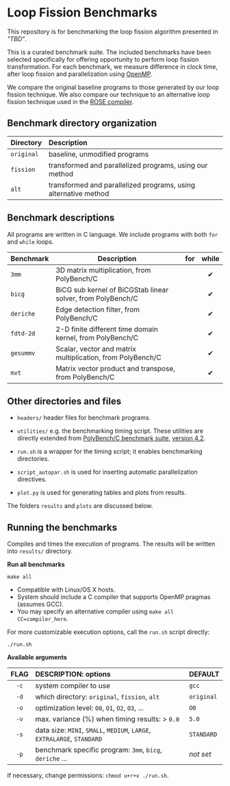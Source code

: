 # Loop Fission Benchmarks

This repository is for benchmarking the loop fission algorithm presented in _"TBD"_.

This is a curated benchmark suite. The included benchmarks have been selected specifically 
for offering opportunity to perform loop fission transformation. For each benchmark, we measure 
difference in clock time, after loop fission and parallelization using [OpenMP](https://www.openmp.org/).

We compare the original baseline programs to those generated by our loop fission technique.
We also compare our technique to an alternative loop fission technique used in the
[ROSE compiler](http://rosecompiler.org/).

## Benchmark directory organization

| Directory  | Description                                                     |
|:-----------|:----------------------------------------------------------------|
| `original` | baseline, unmodified programs                                   | 
| `fission`  | transformed and parallelized programs, using our method         |
| `alt`      | transformed and parallelized programs, using alternative method |

## Benchmark descriptions

All programs are written in C language. We include programs with both `for` and `while` loops. 

| Benchmark | Description                                                 | for | while |
|-----------|-------------------------------------------------------------|:---:|:-----:|
| `3mm`     | 3D matrix multiplication, from PolyBench/C                  |     |   ✔   | 
| `bicg`    | BiCG sub kernel of BiCGStab linear solver, from PolyBench/C |     |   ✔   | 
| `deriche` | Edge detection filter, from PolyBench/C                     |     |   ✔   | 
| `fdtd-2d` | 2-D finite different time domain kernel, from PolyBench/C   |     |   ✔   | 
| `gesummv` | Scalar, vector and matrix multiplication, from PolyBench/C  |     |   ✔   | 
| `mvt`     | Matrix vector product and transpose, from PolyBench/C       |     |   ✔   | 

## Other directories and files

* `headers/` header files for benchmark programs.

* `utilities/` e.g. the benchmarking timing script. These utilities are directly extended from
   [PolyBench/C benchmark suite](http://web.cse.ohio-state.edu/~pouchet.2/software/polybench/), 
   [version 4.2](https://sourceforge.net/projects/polybench/files/).

* `run.sh` is a wrapper for the timing script; it enables benchmarking directories.

* `script_autopar.sh` is used for inserting automatic parallelization directives. 
  
* `plot.py` is used for generating tables and plots from results.

The folders `results` and `plots` are discussed below.


## Running the benchmarks

Compiles and times the execution of programs. The results will be written into `results/` directory. 

**Run all benchmarks**

```text
make all
```

- Compatible with Linux/OS X hosts.
- System should include a C compiler that supports OpenMP pragmas (assumes GCC).
- You may specify an alternative compiler using `make all CC=compiler_here`.

For more customizable execution options, call the `run.sh` script directly: 
       
```text
./run.sh 
```

**Available arguments**

| FLAG | DESCRIPTION: options                                                      | DEFAULT     |
|:----:|:--------------------------------------------------------------------------|:------------|
| `-c` | system compiler to use                                                    | `gcc`       |
| `-d` | which directory:  `original`, `fission`, `alt`                            | `original`  | 
| `-o` | optimization level: `O0`, `O1`, `O2`, `O3`, ...                           | `O0`        |
| `-v` | max. variance (%) when timing results: > `0.0`                            | `5.0`       |
| `-s` | data size: `MINI`, `SMALL`, `MEDIUM`, `LARGE`, `EXTRALARGE`, `STANDARD`   | `STANDARD`  |
| `-p` | benchmark specific program: `3mm`, `bicg`, `deriche` ...                  | _not set_   |

If necessary, change permissions: `chmod u+r+x ./run.sh`.


